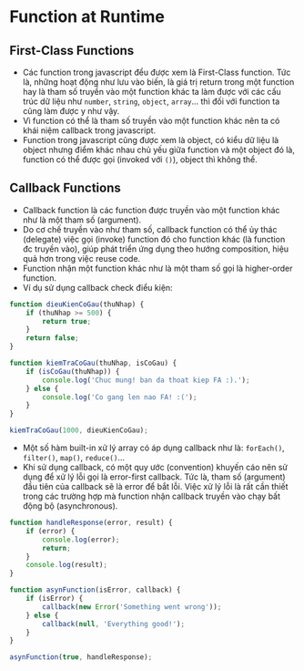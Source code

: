 Function at Runtime
==

## First-Class Functions
- Các function trong javascript đểu được xem là First-Class function. Tức là, những hoạt động như lưu vào biến, là giá trị return trong một function hay là tham số truyền vào một function khác ta làm được với các cấu trúc dữ liệu như `number`, `string`, `object`, `array`... thì đối với function ta cũng làm được y như vậy.
- Vì function có thể là tham số truyền vào một function khác nên ta có khái niệm callback trong javascript.
- Function trong javascript cũng được xem là object, có kiểu dữ liệu là object nhưng điểm khác nhau chủ yếu giữa function và một object đó là, function có thể được gọi (invoked với `()`), object thì không thể.

## Callback Functions
- Callback function là các function được truyền vào một function khác như là một tham số (argument).
- Do cơ chế truyền vào như tham số, callback function có thể ủy thác (delegate) việc gọi (invoke) function đó cho function khác (là function đc truyền vào), giúp phát triển ứng dụng theo hướng composition, hiệu quả hơn trong việc reuse code.
- Function nhận một function khác như là một tham số gọi là higher-order function.
- Ví dụ sử dụng callback check điểu kiện:
```js
function dieuKienCoGau(thuNhap) {
	if (thuNhap >= 500) {
		return true;
	}
	return false;
}

function kiemTraCoGau(thuNhap, isCoGau) {
	if (isCoGau(thuNhap)) {
		console.log('Chuc mung! ban da thoat kiep FA :).');
	} else {
		console.log('Co gang len nao FA! :(');
	}
}

kiemTraCoGau(1000, dieuKienCoGau);
```
- Một số hàm built-in xử lý array có áp dụng callback như là: `forEach()`, `filter()`, `map()`, `reduce()`...
- Khi sử dụng callback, có một quy ước (convention) khuyến cáo nên sử dụng để xử lý lỗi gọi là error-first callback. Tức là, tham số (argument) đầu tiên của callback sẽ là error để bắt lỗi. Việc xử lý lỗi là rất cần thiết trong các trường hợp mà function nhận callback truyền vào chạy bất động bộ (asynchronous).
```js
function handleResponse(error, result) {
	if (error) {
		console.log(error);
		return;
	}
	console.log(result);
}

function asynFunction(isError, callback) {
	if (isError) {
		callback(new Error('Something went wrong'));
	} else {
		callback(null, 'Everything good!');
	}
}

asynFunction(true, handleResponse);

```